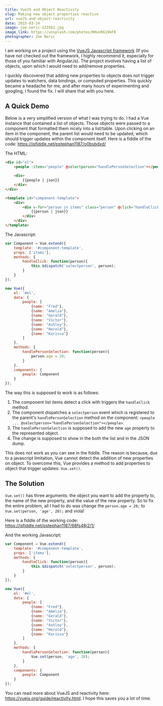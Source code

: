 ```yaml
---
title: VueJS and Object Reactivity
slug: Making new object properties reactive
url: vueJS-and-object-reactivity
date: 2015-03-24
image: joe-neric-223562.jpg
image_link: https://unsplash.com/photos/HHunRG19kF8
photographer: Joe Neric
---
```


I am working on a project using the <a href="http://vuejs.org/" target="_blank">VueJS Javascript framework</a> (If you have not checked out the framework, I highly recommend it, especially for those of you familiar with AngularJs). The project involves having a list of objects, upon which I would need to add/remove properties.

I quickly discovered that adding new properties to objects does not trigger updates to watchers, data bindings, or computed properties. This quickly became a headache for me, and after many hours of experimenting and googling, I found the fix. I will share that with you here.

## A Quick Demo

Below is a very simplified version of what I was trying to do. I had a Vue instance that contained a list of objects. Those objects were passed to a component that formatted them nicely into a list/table. Upon clicking on an item in the component, the parent list would need to be updated, which should trigger updates within the component itself. Here is a fiddle of the code: <a href="https://jsfiddle.net/pstephan1187/o0bsbdxd/" target="_blank">https://jsfiddle.net/pstephan1187/o0bsbdxd/</a>

The HTML:

``` html
<div id="el">
    <people :items="people" @selectperson="handlePersonSelection"></people>
    
    <div>
        {{people | json}}
    </div>
</div>

<template id="component-template">
    <div>
        <div v-for="person in items" class="person" @click="handleClick(person)">
            {{person | json}}
        </div>
    </div>
</template>
```

The Javascript:

``` javascript
var Component = Vue.extend({
	template: '#component-template',
    props: ['items'],
    methods: {
    	handleClick: function(person){
        	this.$dispatch('selectperson', person);
        }
    }
});

new Vue({
    el: '#el',
    data: {
    	people: [
        	{name: "Fred"},
        	{name: "Amelia"},
        	{name: "Gerald"},
        	{name: "Victor"},
        	{name: "Ashley"},
        	{name: "Herold"},
        	{name: "Karissa"}
        ]
    },
    methods: {
    	handlePersonSelection: function(person){
        	person.age = 20;
        }
    },
    components: {
    	people: Component
    }
});
```

The way this is supposed to work is as follows:

1. The component list items detect a click with triggers the `handleClick` method.
2. The component dispatches a `selectperson` event which is registered to the parent's `handlePersonSelection` method on the component: `<people ... @selectperson="handlePersonSelection"></people>`.
3. The `handlePersonSelection` is supposed to add the new `age` property to the represented object.
4. The change is supposed to show in the both the list and in the JSON dump.

This does not work as you can see in the fiddle. The reason is because, due to a javascript limitation, Vue cannot detect the addition of new properties on object. To overcome this, Vue provides a method to add properties to object that trigger updates: `Vue.set()`.

## The Solution

`Vue.set()` has three arguments: the object you want to add the property to, the name of the new property, and the value of the new property. So to fix the entire problem, all I had to do was change the `person.age = 20;` to `Vue.set(person, 'age', 20);` and viola!

Here is a fiddle of the working code: <a href="https://jsfiddle.net/pstephan1187/68fs48j2/1/" target="_blank">https://jsfiddle.net/pstephan1187/68fs48j2/1/</a>

And the working Javascript:

``` javascript
var Component = Vue.extend({
	template: '#component-template',
    props: ['items'],
    methods: {
    	handleClick: function(person){
        	this.$dispatch('selectperson', person);
        }
    }
});

new Vue({
    el: '#el',
    data: {
    	people: [
        	{name: "Fred"},
        	{name: "Amelia"},
        	{name: "Gerald"},
        	{name: "Victor"},
        	{name: "Ashley"},
        	{name: "Herold"},
        	{name: "Karissa"}
        ]
    },
    methods: {
    	handlePersonSelection: function(person){
        	Vue.set(person, 'age', 20);
        }
    },
    components: {
    	people: Component
    }
});
```

You can read more about VueJS and reactivity here: <a href="https://vuejs.org/guide/reactivity.html" target="_blank">https://vuejs.org/guide/reactivity.html</a>. I hope this saves you a lot of time.